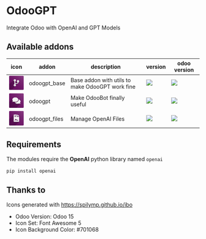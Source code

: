 # OdooGPT

Integrate Odoo with OpenAI and GPT Models


## Available addons


icon | addon | description | version | odoo version
---- | ------|-------------|---------|-------------
<img src="./odoogpt_base/static/description/icon.png" width="50" /> | odoogpt_base | Base addon with utils to make OdooGPT work fine | ![](https://img.shields.io/badge/-0.0.3-%23701068) | ![](https://img.shields.io/badge/-16.0-%23701068)
<img src="./odoogpt/static/description/icon.png" width="50" /> | odoogpt | Make OdooBot finally useful | ![](https://img.shields.io/badge/-0.0.7-%23701068) | ![](https://img.shields.io/badge/-16.0-%23701068)
<img src="./odoogpt_files/static/description/icon.png" width="50" /> | odoogpt_files | Manage OpenAI Files | ![](https://img.shields.io/badge/-0.0.1-%23701068) | ![](https://img.shields.io/badge/-16.0-%23701068)


## Requirements 

The modules require the **OpenAI** python library named `openai`
```
pip install openai
```


## Thanks to

Icons generated with https://spilymp.github.io/ibo

- Odoo Version: Odoo 15
- Icon Set: Font Awesome 5
- Icon Background Color: #701068